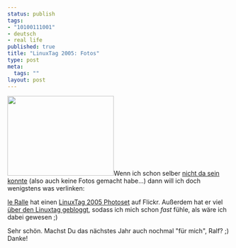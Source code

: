 ```yaml
--- 
status: publish
tags: 
- "10100111001"
- deutsch
- real life
published: true
title: "LinuxTag 2005: Fotos"
type: post
meta: 
  tags: ""
layout: post
---
```

<a title="KDE-Drache und Tux, by leralle" href="http://flickr.com/photos/leralle/21125641/"><img src="http://photos16.flickr.com/21125641_031011dcbd_m.jpg" width="240" height="180" class="alignright"/></a>Wenn ich schon selber <a href="http://fredericiana.de/archives/2005/06/01/kein-linuxtag/">nicht da sein konnte</a> (also auch keine Fotos gemacht habe...) dann will ich doch wenigstens was verlinken:

<a href="http://www.das-netzbuch.de/">le Ralle</a> hat einen <a href="http://www.flickr.com/photos/leralle/sets/492025/">LinuxTag 2005 Photoset</a> auf Flickr. Außerdem hat er viel <a href="http://www.das-netzbuch.de/?c=Linux">über den Linuxtag gebloggt</a>, sodass ich mich schon *fast* fühle, als wäre ich dabei gewesen ;)

Sehr schön. Machst Du das nächstes Jahr auch nochmal "für mich", Ralf? ;) Danke!
